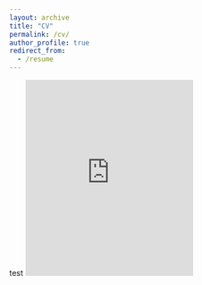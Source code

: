 ```yaml
---
layout: archive
title: "CV"
permalink: /cv/
author_profile: true
redirect_from:
  - /resume
---
```

test
<embed src="https://rmcglass.github.io/files/McGlassonCV_July20_2021.pdf" type="application/pdf" height="350"/>
